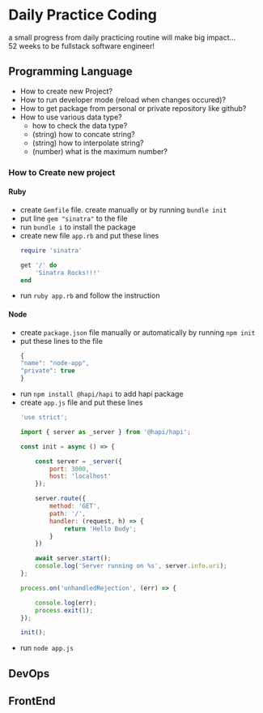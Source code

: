 # Daily Practice Coding

a small progress from daily practicing routine will make big impact...     
52 weeks to be fullstack software engineer!

## Programming Language

- How to create new Project?
- How to run developer mode (reload when changes occured)?
- How to get package from personal or private repository like github?
- How to use various data type?
    - how to check the data type?
    - (string) how to concate string?
    - (string) how to interpolate string?
    - (number) what is the maximum number?


### How to Create new project

#### Ruby

- create `Gemfile` file. create manually or by running `bundle init`
- put line `gem "sinatra"` to the file
- run `bundle i` to install the package
- create new file `app.rb` and put these lines
    ```rb
    require 'sinatra'

    get '/' do
        'Sinatra Rocks!!!'
    end
    ```
- run `ruby app.rb` and follow the instruction

#### Node

- create `package.json` file manually or automatically by running `npm init`
- put these lines to the file
    ```js
    {
    "name": "node-app",
    "private": true
    }
    ```
- run `npm install @hapi/hapi` to add hapi package 
- create `app.js` file and put these lines 
    ```js
    'use strict';

    import { server as _server } from '@hapi/hapi';

    const init = async () => {

        const server = _server({
            port: 3000,
            host: 'localhost'
        });

        server.route({
            method: 'GET',
            path: '/',
            handler: (request, h) => {
                return 'Hello Budy';
            }
        })

        await server.start();
        console.log('Server running on %s', server.info.uri);
    };

    process.on('unhandledRejection', (err) => {

        console.log(err);
        process.exit(1);
    });

    init();
    ```
- run `node app.js`




## DevOps




## FrontEnd